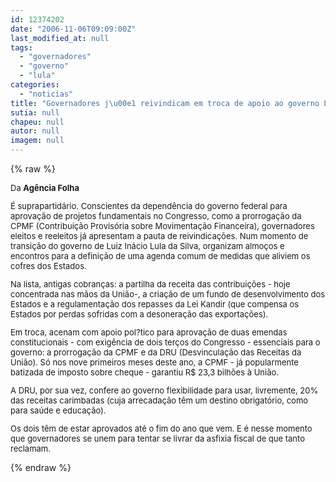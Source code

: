 ```yaml
---
id: 12374202
date: "2006-11-06T09:09:00Z"
last_modified_at: null
tags:
  - "governadores"
  - "governo"
  - "lula"
categories:
  - "noticias"
title: "Governadores j\u00e1 reivindicam em troca de apoio ao governo Lula"
sutia: null
chapeu: null
autor: null
imagem: null
---
```

{% raw %}
<p><FONT size=2></p>
<p><P>Da <STRONG>Agência Folha</STRONG></P></p>
<p><P>É suprapartidário. Conscientes da dependência do governo federal para aprovação de projetos fundamentais no Congresso, como a prorrogação da CPMF (Contribuição Provisória sobre Movimentação Financeira), governadores eleitos e reeleitos já apresentam a pauta de reivindicações. Num momento de transição do governo de Luiz Inácio Lula da Silva, organizam almoços e encontros para a definição de uma agenda comum de medidas que aliviem os cofres dos Estados. </P></p>
<p><P>Na lista, antigas cobranças: a partilha da receita das contribuições - hoje concentrada nas mãos da União-, a criação de um fundo de desenvolvimento dos Estados e a regulamentação dos repasses da Lei Kandir (que compensa os Estados por perdas sofridas com a desoneração das exportações).</P></p>
<p><P>Em troca, acenam com apoio pol?tico para aprovação de duas emendas constitucionais - com exigência de dois terços do Congresso - essenciais para o governo: a prorrogação da CPMF e da DRU (Desvinculação das Receitas da União). Só nos nove primeiros meses deste ano, a CPMF - já popularmente batizada de imposto sobre cheque - garantiu R$ 23,3 bilhões à União. </P></p>
<p><P>A DRU, por sua vez, confere ao governo flexibilidade para usar, livremente, 20% das receitas carimbadas (cuja arrecadação têm um destino obrigatório, como para saúde e educação).</P></p>
<p><P>Os dois têm de estar aprovados até o fim do ano que vem. E é nesse momento que governadores se unem para tentar se livrar da asfixia fiscal de que tanto reclamam.</P></FONT> </p>
{% endraw %}